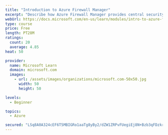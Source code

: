 ```yaml
---
title: "Introduction to Azure Firewall Manager"
excerpt: "Describe how Azure Firewall Manager provides central security policy and route management for your cloud-based security perimeters. Determine whether Azure Firewall Manager can help you secure your cloud perimeters."
webUrl: https://docs.microsoft.com/en-us/learn/modules/intro-to-azure-firewall-manager/
type: course
price: Free
length: PT28M
ratings:
  count: 20
  average: 4.85
heat: 50

provider:
  name: Microsoft Learn
  domain: microsoft.com
  images:
    - url: /assets/images/organizations/microsoft.com-50x50.jpg
      width: 50
      height: 50

levels:
  - Beginner

topics:
  - Azure

secured: "LSq8A0A324cEF6T5MBIGRo1aaTg8yBy2/dZW1ZRPvFUegiEj8N+Bzb3qFDzkrPqFoxIaITPw26cFTw8Kt9SY5poc69VZEzBDliF4J3iMBbeO/JI1clpYpGDfiCUllHALTxbwFZzWMhsuJer/fcx4T7sOd8ywyWMA4U2DXGX55tAAPD7jppj5oAHoMsmG1ZCom0VGDug3hhwzvgI3gJ4Wz75Eyj98PNNPvcjtsR92wFPjkY7jS9bvAODbq9yLaHWZlOpDbTBwAhYCl7D8jqKe42FZKy8X/ujEGJE+HN7K0SUICyLn/3CZj2Q2JOWJspJ2I4VhnJ1ovwOYIS3VEER1s4qXJ2GAdhEeHfoHOA4dUj4qETzs1M384wR2O1XJ6Dp4T5echVX/Pcqt0WlUV5a/qov0GkmlYmVj+I4MEzAs+oY=;xA1tgtsEllxCqmqSCFWDfA=="
---
```


